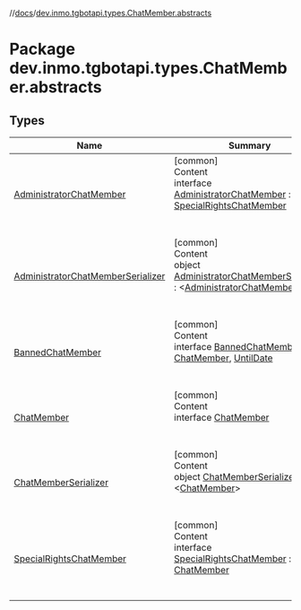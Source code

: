 //[docs](../../index.md)/[dev.inmo.tgbotapi.types.ChatMember.abstracts](index.md)



# Package dev.inmo.tgbotapi.types.ChatMember.abstracts  


## Types  
  
|  Name |  Summary | 
|---|---|
| <a name="dev.inmo.tgbotapi.types.ChatMember.abstracts/AdministratorChatMember///PointingToDeclaration/"></a>[AdministratorChatMember](-administrator-chat-member/index.md)| <a name="dev.inmo.tgbotapi.types.ChatMember.abstracts/AdministratorChatMember///PointingToDeclaration/"></a>[common]  <br>Content  <br>interface [AdministratorChatMember](-administrator-chat-member/index.md) : [SpecialRightsChatMember](-special-rights-chat-member/index.md)  <br><br><br>|
| <a name="dev.inmo.tgbotapi.types.ChatMember.abstracts/AdministratorChatMemberSerializer///PointingToDeclaration/"></a>[AdministratorChatMemberSerializer](-administrator-chat-member-serializer/index.md)| <a name="dev.inmo.tgbotapi.types.ChatMember.abstracts/AdministratorChatMemberSerializer///PointingToDeclaration/"></a>[common]  <br>Content  <br>object [AdministratorChatMemberSerializer](-administrator-chat-member-serializer/index.md) : <[AdministratorChatMember](-administrator-chat-member/index.md)>   <br><br><br>|
| <a name="dev.inmo.tgbotapi.types.ChatMember.abstracts/BannedChatMember///PointingToDeclaration/"></a>[BannedChatMember](-banned-chat-member/index.md)| <a name="dev.inmo.tgbotapi.types.ChatMember.abstracts/BannedChatMember///PointingToDeclaration/"></a>[common]  <br>Content  <br>interface [BannedChatMember](-banned-chat-member/index.md) : [ChatMember](-chat-member/index.md), [UntilDate](../dev.inmo.tgbotapi.CommonAbstracts.types/-until-date/index.md)  <br><br><br>|
| <a name="dev.inmo.tgbotapi.types.ChatMember.abstracts/ChatMember///PointingToDeclaration/"></a>[ChatMember](-chat-member/index.md)| <a name="dev.inmo.tgbotapi.types.ChatMember.abstracts/ChatMember///PointingToDeclaration/"></a>[common]  <br>Content  <br>interface [ChatMember](-chat-member/index.md)  <br><br><br>|
| <a name="dev.inmo.tgbotapi.types.ChatMember.abstracts/ChatMemberSerializer///PointingToDeclaration/"></a>[ChatMemberSerializer](-chat-member-serializer/index.md)| <a name="dev.inmo.tgbotapi.types.ChatMember.abstracts/ChatMemberSerializer///PointingToDeclaration/"></a>[common]  <br>Content  <br>object [ChatMemberSerializer](-chat-member-serializer/index.md) : <[ChatMember](-chat-member/index.md)>   <br><br><br>|
| <a name="dev.inmo.tgbotapi.types.ChatMember.abstracts/SpecialRightsChatMember///PointingToDeclaration/"></a>[SpecialRightsChatMember](-special-rights-chat-member/index.md)| <a name="dev.inmo.tgbotapi.types.ChatMember.abstracts/SpecialRightsChatMember///PointingToDeclaration/"></a>[common]  <br>Content  <br>interface [SpecialRightsChatMember](-special-rights-chat-member/index.md) : [ChatMember](-chat-member/index.md)  <br><br><br>|


